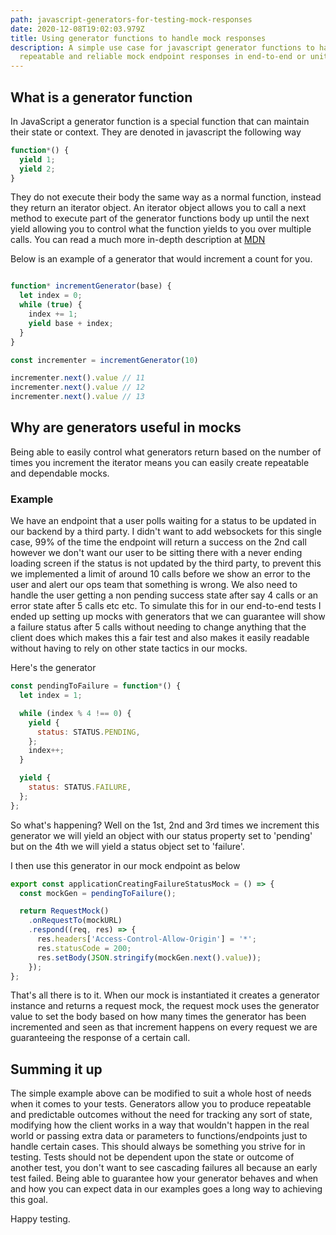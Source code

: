 ```yaml
---
path: javascript-generators-for-testing-mock-responses
date: 2020-12-08T19:02:03.979Z
title: Using generator functions to handle mock responses
description: A simple use case for javascript generator functions to handle
  repeatable and reliable mock endpoint responses in end-to-end or unit tests
---
```

## What is a generator function
In JavaScript a generator function is a special function that can maintain their state or context. They are denoted in javascript the following way
```js
function*() {
  yield 1;
  yield 2;
}
```

They do not execute their body the same way as a normal function, instead they return an iterator object. An iterator object allows you to call a next method to execute part of the generator functions body up until the next yield allowing you to control what the function yields to you over multiple calls. You can read a much more in-depth description at [MDN](https://developer.mozilla.org/en-US/docs/Web/JavaScript/Reference/Statements/function*)

Below is an example of a generator that would increment a count for you.

```js

function* incrementGenerator(base) {
  let index = 0;
  while (true) {
    index += 1;
    yield base + index;
  }
}

const incrementer = incrementGenerator(10)

incrementer.next().value // 11
incrementer.next().value // 12
incrementer.next().value // 13

```

## Why are generators useful in mocks
Being able to easily control what generators return based on the number of times you increment the iterator means you can easily create repeatable and dependable mocks.

### Example

We have an endpoint that a user polls waiting for a status to be updated in our backend by a third party. I didn't want to add websockets for this single case, 99% of the time the endpoint will return a success on the 2nd call however we don't want our user to be sitting there with a never ending loading screen if the status is not updated by the third party, to prevent this we implemented a limit of around 10 calls before we show an error to the user and alert our ops team that something is wrong. We also need to handle the user getting a non pending success state after say 4 calls or an error state after 5 calls etc etc.
To simulate this for in our end-to-end tests I ended up setting up mocks with generators that we can guarantee will show a failure status after 5 calls without needing to change anything that the client does which makes this a fair test and also makes it easily readable without having to rely on other state tactics in our mocks.

Here's the generator
```js
const pendingToFailure = function*() {
  let index = 1;

  while (index % 4 !== 0) {
    yield {
      status: STATUS.PENDING,
    };
    index++;
  }

  yield {
    status: STATUS.FAILURE,
  };
};
```
So what's happening? Well on the 1st, 2nd and 3rd times we increment this generator we will yield an object with our status property set to 'pending' but on the 4th we will yield a status object set to 'failure'.

I then use this generator in our mock endpoint as below

```js
export const applicationCreatingFailureStatusMock = () => {
  const mockGen = pendingToFailure();

  return RequestMock()
    .onRequestTo(mockURL)
    .respond((req, res) => {
      res.headers['Access-Control-Allow-Origin'] = '*';
      res.statusCode = 200;
      res.setBody(JSON.stringify(mockGen.next().value));
    });
};

```
That's all there is to it. When our mock is instantiated it creates a generator instance and returns a request mock, the request mock uses the generator value to set the body based on how many times the generator has been incremented and seen as that increment happens on every request we are guaranteeing the response of a certain call.


## Summing it up
The simple example above can be modified to suit a whole host of needs when it comes to your tests. Generators allow you to produce repeatable and predictable outcomes without the need for tracking any sort of state, modifying how the client works in a way that wouldn't happen in the real world or passing extra data or parameters to functions/endpoints just to handle certain cases. 
This should always be something you strive for in testing. Tests should not be dependent upon the state or outcome of another test, you don't want to see cascading failures all because an early test failed. Being able to guarantee how your generator behaves and when and how you can expect data in our examples goes a long way to achieving this goal.

Happy testing.

